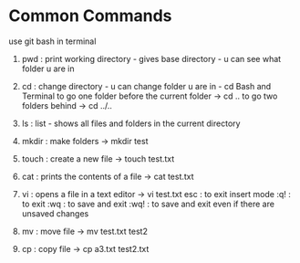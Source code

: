 # Common Commands

use git bash in terminal

1. pwd : print working directory - gives base directory - u can see what folder u are in

2. cd : change directory - u can change folder u are in - cd Bash and Terminal
to go one folder before the current folder -> cd ..
to go two folders behind -> cd ../..

3. ls : list - shows all files and folders in the current directory

4. mkdir : make folders -> mkdir test

5. touch : create a new file -> touch test.txt

6. cat : prints the contents of a file -> cat test.txt

7. vi : opens a file in a text editor -> vi test.txt
esc : to exit insert mode
:q! : to exit
:wq : to save and exit
:wq! : to save and exit even if there are unsaved changes

8. mv : move file -> mv test.txt test2

9. cp : copy file -> cp a3.txt test2.txt
